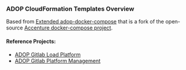 ### ADOP CloudFormation Templates Overview

Based from [Extended adop-docker-compose](https://github.com/bzon/adop-docker-compose) that is a fork of the open-source [Accenture docker-compose project](https://github.com/Accenture/adop-docker-compose).

#### Reference Projects: 

- [ADOP Gitlab Load Platform](https://github.com/bzon/adop-b-framework-gitlab-load-platform.git)  
- [ADOP Gitlab Platform Management](https://github.com/bzon/adop-b-framework-gitlab-platform-management.git)  
